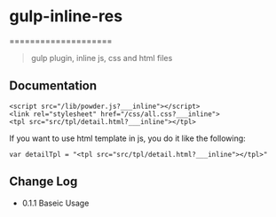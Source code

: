 # gulp-inline-res
====================

> gulp plugin, inline js, css and html files

## Documentation

```
<script src="/lib/powder.js?___inline"></script>
<link rel="stylesheet" href="/css/all.css?___inline">
<tpl src="src/tpl/detail.html?___inline"></tpl>
```
If you want to use html template in js, you do it like the following:
```
var detailTpl = "<tpl src="src/tpl/detail.html?___inline"></tpl>"
```

## Change Log
* 0.1.1 Baseic Usage